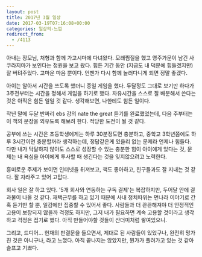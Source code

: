 ```yaml
---
layout: post
title: 2017년 3월 일상
date: 2017-03-19T07:16:08+00:00
categories: 일상의-느낌
redirect_from:
  - /4113
---
```


아내는 장모님, 처형과 함께 가고시마에 다녀왔다. 모래찜질을 했고 영주가문이 남긴 사쿠라지마가 보인다는 정원을 보고 왔다. 힘든 기간 동안 (지금도 내 덕분에 힘들겠지만) 잘 버텨주었다. 고마운 마음 뿐이다. 언젠가 다시 함께 놀러다니게 되면 정말 좋겠다.

아이는 알아서 시간을 쓰도록 했더니 종일 게임을 했다. 두달정도 그대로 보기만 하다가 3주전부터는 시간을 정해서 게임을 하기로 했다. 자유시간을 스스로 잘 배분해서 쓴다는 것은 아직은 힘든 일일 것 같다. 생각해보면, 나한테도 힘든 일이다.

작년 말에 두달 반짜리 ebs 강의 nate the great 듣기를 완료했었는데, 다음 주부터는 이 책의 문장을 외우도록 해보려 한다. 적당한 도전이 될 것 같다.

공부에 쓰는 시간은 초등학생에게는 하루 30분정도면 충분하고, 중학교 3학년쯤에도 하루 3시간이면 충분할꺼라 생각하는데, 정답같은게 있을리 없는 문제라 언제나 힘들다. 다만 내가 닥달하지 않아도 스스로 성장할 수 있는 충분한 힘이 아이에게 있다는 것, 문제는 내 욕심을 아이에게 투사할 때 생긴다는 것을 잊지않으려고 노력한다.

흥미로운 주제가 보이면 인터넷을 뒤져보고, 책도 좋아하고, 친구들과도 잘 지내는 것 같다. 잘 자라주고 있어 고맙다.

회사 일은 잘 하고 있다. '5개 회사와 연동하는 구독 결제'는 복잡하지만, 두어달 안에 결과물이 나올 것 같다. 재택근무를 하고 있기 때문에 사내 정치따위는 먼나라 이야기로 간혹 듣기만 할 뿐, 일감에만 집중할 수 있어서 좋다. 사람들과 더 끈끈해져야 더 안정적인 고용이 보장되지 않을까 걱정도 하지만, 그저 내가 필요하면 계속 고용할 것이라고 생각하고 걱정은 접기로 했다. 아직 만들어야할 것들이 산더미처럼 쌓여있으니.

그리고, 드디어... 헌재의 판결문을 들으면서, 제대로 된 사람들이 있었구나, 완전히 망가진 것은 아니구나, 라고 느꼈다. 아직 끝나지는 않았지만, 뭔가가 풀려가고 있는 것 같아 슬프고 기쁘다.
